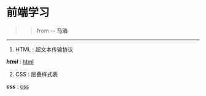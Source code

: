 # 前端学习

>> from -- **马浩**

*** 

1. HTML : 超文本传输协议

***html*** : [html](/1.HTML/html.md/ "超文本传输协议")

2. CSS : 层叠样式表

***css*** : [css](/2.css/css.md/ "层叠样式表" )
